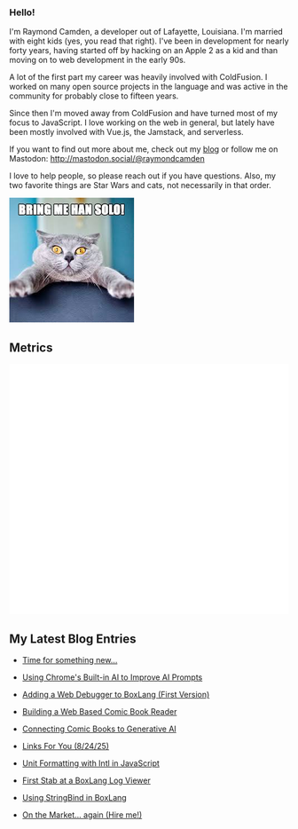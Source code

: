 ### Hello!

I'm Raymond Camden, a developer out of Lafayette, Louisiana. I'm married with eight kids (yes, you read that right). I've been in development for nearly forty years, having started off by hacking on an Apple 2 as a kid and than moving on to web development in the early 90s.

A lot of the first part my career was heavily involved with ColdFusion. I worked on many open source projects in the language and was active in the community for probably close to fifteen years. 

Since then I'm moved away from ColdFusion and have turned most of my focus to JavaScript. I love working on the web in general, but lately have been mostly involved with Vue.js, the Jamstack, and serverless. 

If you want to find out more about me, check out my [blog](https://www.raymondcamden.com) or follow me on Mastodon: <http://mastodon.social/@raymondcamden>

I love to help people, so please reach out if you have questions. Also, my two favorite things are Star Wars and cats, not necessarily in that order.

![Star Wars cat](https://raw.githubusercontent.com/cfjedimaster/cfjedimaster/master/cat.jpg)

## Metrics

<picture>
  <img src="/github-metrics.svg" alt="Metrics">
</picture>

<!-- RSS -->
## My Latest Blog Entries

* [Time for something new...](https://www.raymondcamden.com/2025/09/10/time-for-something-new)

* [Using Chrome's Built-in AI to Improve AI Prompts](https://www.raymondcamden.com/2025/09/05/using-chromes-built-in-ai-to-improve-ai-prompts)

* [Adding a Web Debugger to BoxLang (First Version)](https://www.raymondcamden.com/2025/09/01/adding-a-web-debugger-to-boxlang-first-version)

* [Building a Web Based Comic Book Reader](https://www.raymondcamden.com/2025/08/28/building-a-web-based-comic-book-reader)

* [Connecting Comic Books to Generative AI](https://www.raymondcamden.com/2025/08/26/connecting-comic-books-to-generative-ai)

* [Links For You (8/24/25)](https://www.raymondcamden.com/2025/08/24/links-for-you-82425)

* [Unit Formatting with Intl in JavaScript](https://www.raymondcamden.com/2025/08/22/unit-formatting-with-intl-in-javascript)

* [First Stab at a BoxLang Log Viewer](https://www.raymondcamden.com/2025/08/20/first-stab-at-a-boxlang-log-viewer)

* [Using StringBind in BoxLang](https://www.raymondcamden.com/2025/08/18/using-stringbind-in-boxlang)

* [On the Market... again (Hire me!)](https://www.raymondcamden.com/2025/08/15/on-the-market-again)

<!-- ENDRSS -->

